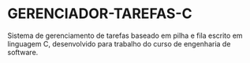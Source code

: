 # GERENCIADOR-TAREFAS-C
Sistema de gerenciamento de tarefas baseado em pilha e fila escrito em linguagem C, desenvolvido para trabalho do curso de engenharia de software.
